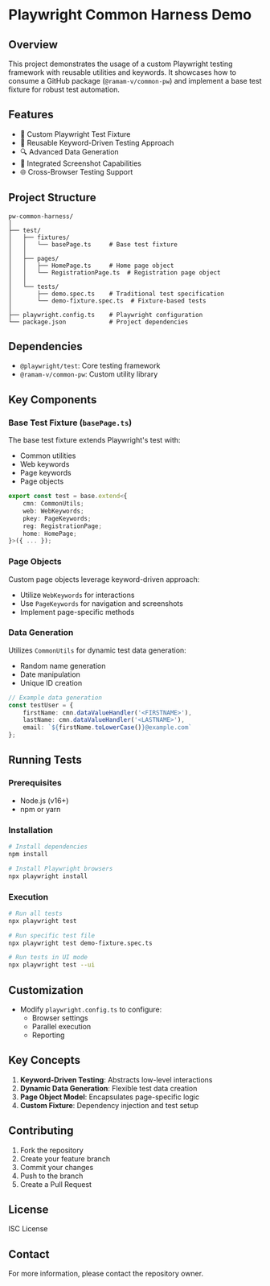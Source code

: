 # Playwright Common Harness Demo

## Overview

This project demonstrates the usage of a custom Playwright testing framework with reusable utilities and keywords. It showcases how to consume a GitHub package (`@ramam-v/common-pw`) and implement a base test fixture for robust test automation.

## Features

- 🚀 Custom Playwright Test Fixture
- 🧰 Reusable Keyword-Driven Testing Approach
- 🔍 Advanced Data Generation
- 📸 Integrated Screenshot Capabilities
- 🌐 Cross-Browser Testing Support

## Project Structure

```
pw-common-harness/
│
├── test/
│   ├── fixtures/
│   │   └── basePage.ts     # Base test fixture
│   │
│   ├── pages/
│   │   ├── HomePage.ts     # Home page object
│   │   └── RegistrationPage.ts  # Registration page object
│   │
│   └── tests/
│       ├── demo.spec.ts    # Traditional test specification
│       └── demo-fixture.spec.ts  # Fixture-based tests
│
├── playwright.config.ts    # Playwright configuration
└── package.json            # Project dependencies
```

## Dependencies

- `@playwright/test`: Core testing framework
- `@ramam-v/common-pw`: Custom utility library

## Key Components

### Base Test Fixture (`basePage.ts`)

The base test fixture extends Playwright's test with:
- Common utilities
- Web keywords
- Page keywords
- Page objects

```typescript
export const test = base.extend<{
    cmn: CommonUtils;
    web: WebKeywords;
    pkey: PageKeywords;
    reg: RegistrationPage;
    home: HomePage;
}>({ ... });
```

### Page Objects

Custom page objects leverage keyword-driven approach:
- Utilize `WebKeywords` for interactions
- Use `PageKeywords` for navigation and screenshots
- Implement page-specific methods

### Data Generation

Utilizes `CommonUtils` for dynamic test data generation:
- Random name generation
- Date manipulation
- Unique ID creation

```typescript
// Example data generation
const testUser = {
    firstName: cmn.dataValueHandler('<FIRSTNAME>'),
    lastName: cmn.dataValueHandler('<LASTNAME>'),
    email: `${firstName.toLowerCase()}@example.com`
};
```

## Running Tests

### Prerequisites

- Node.js (v16+)
- npm or yarn

### Installation

```bash
# Install dependencies
npm install

# Install Playwright browsers
npx playwright install
```

### Execution

```bash
# Run all tests
npx playwright test

# Run specific test file
npx playwright test demo-fixture.spec.ts

# Run tests in UI mode
npx playwright test --ui
```

## Customization

- Modify `playwright.config.ts` to configure:
  - Browser settings
  - Parallel execution
  - Reporting

## Key Concepts

1. **Keyword-Driven Testing**: Abstracts low-level interactions
2. **Dynamic Data Generation**: Flexible test data creation
3. **Page Object Model**: Encapsulates page-specific logic
4. **Custom Fixture**: Dependency injection and test setup

## Contributing

1. Fork the repository
2. Create your feature branch
3. Commit your changes
4. Push to the branch
5. Create a Pull Request

## License

ISC License

## Contact

For more information, please contact the repository owner.